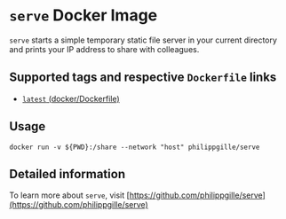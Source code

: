 `serve` Docker Image
====================

`serve` starts a simple temporary static file server in your current directory and prints your IP address to share with colleagues.

Supported tags and respective `Dockerfile` links
------------------------------------------------

- [`latest` (docker/Dockerfile)](https://github.com/philippgille/serve/blob/master/docker/Dockerfile)

Usage
-----

`docker run -v ${PWD}:/share --network "host" philippgille/serve`

Detailed information
--------------------

To learn more about `serve`, visit [https://github.com/philippgille/serve](https://github.com/philippgille/serve)
